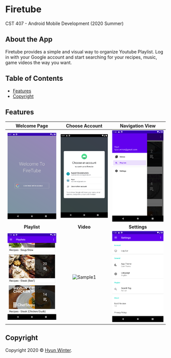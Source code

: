 # Firetube
CST 407 - Android Mobile Development (2020 Summer)

## About the App

Firetube provides a simple and visual way to organize Youtube Playlist. Log in with your Google account and start searching for your recipes, music, game videos the way you want.

## Table of Contents

- [Features](#features)
- [Copyright](#copyright)

## Features

| **Welcome Page** | **Choose Account** | **Navigation View** |
| :---: | :---: | :---: |
| ![Sample1](https://raw.githubusercontent.com/HyunWinter/Firetube/master/screenshots/device-2020-07-08-230132.png) | ![Eng2](https://raw.githubusercontent.com/HyunWinter/Firetube/master/screenshots/device-2020-07-08-230201.png) | ![Sample1](https://raw.githubusercontent.com/HyunWinter/Firetube/master/screenshots/device-2020-07-27-031423.png)
| **Playlist** | **Video** | **Settings** |
| ![Sample1](https://raw.githubusercontent.com/HyunWinter/Firetube/master/screenshots/device-2020-07-26-231527.png) | ![Sample1](https://raw.githubusercontent.com/HyunWinter/Firetube/master/screenshots/device-2020-07-27-031913.png) | ![Sample1](https://raw.githubusercontent.com/HyunWinter/Firetube/master/screenshots/device-2020-08-06-002557.png)

## Copyright

Copyright 2020 © <a href="https://github.com/HyunWinter" target="_blank">Hyun Winter</a>.
